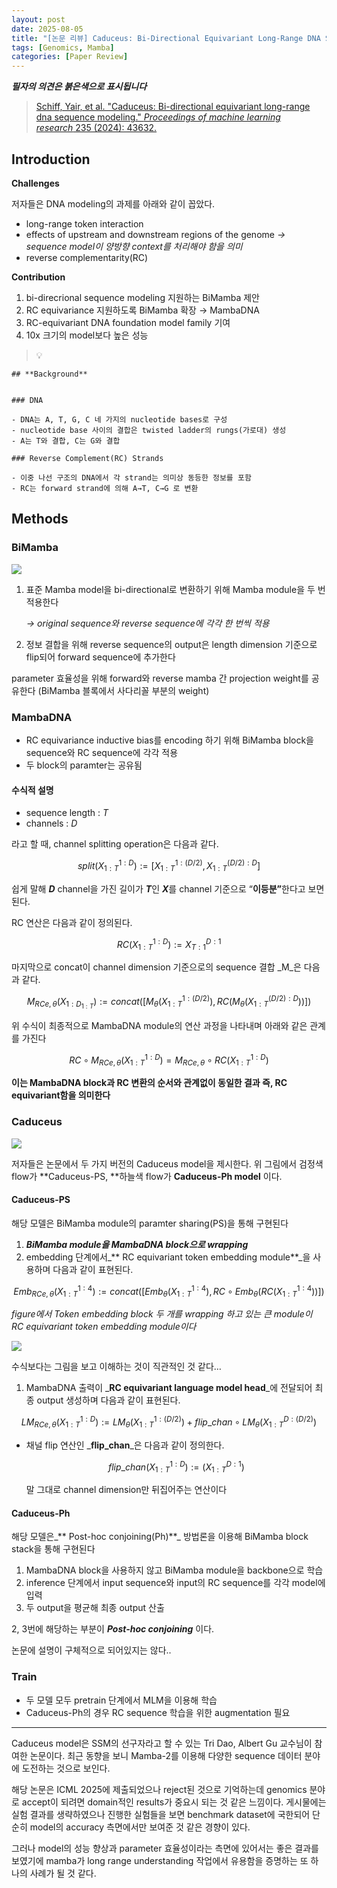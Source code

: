 ```yaml
---
layout: post
date: 2025-08-05
title: "[논문 리뷰] Caduceus: Bi-Directional Equivariant Long-Range DNA Sequence Modeling"
tags: [Genomics, Mamba]
categories: [Paper Review]
---
```


<span class="notion-red">_**필자의 의견은 붉은색으로 표시됩니다**_</span>


> [Schiff, Yair, et al. "Caduceus: Bi-directional equivariant long-range dna sequence modeling." ](https://pmc.ncbi.nlm.nih.gov/articles/PMC12189541/)[_Proceedings of machine learning research_](https://pmc.ncbi.nlm.nih.gov/articles/PMC12189541/)[ 235 (2024): 43632.](https://pmc.ncbi.nlm.nih.gov/articles/PMC12189541/)



## Introduction


**Challenges**


저자들은 DNA modeling의 과제를 아래와 같이 꼽았다.

- long-range token interaction
- effects of upstream and downstream regions of the genome 
_→ sequence model이 양방향 context를 처리해야 함을 의미_
- reverse complementarity(RC)

**Contribution**

1. bi-direcrional sequence modeling 지원하는 BiMamba 제안
1. RC equivariance 지원하도록 BiMamba 확장 → MambaDNA
1. RC-equivariant DNA foundation model family 기여
1. 10x 크기의 model보다 높은 성능

> 💡 


	## **Background**


	### DNA

	- DNA는 A, T, G, C 네 가지의 nucleotide bases로 구성
	- nucleotide base 사이의 결합은 twisted ladder의 rungs(가로대) 생성
	- A는 T와 결합, C는 G와 결합

	### Reverse Complement(RC) Strands

	- 이중 나선 구조의 DNA에서 각 strand는 의미상 동등한 정보를 포함
	- RC는 forward strand에 의해 A→T, C→G 로 변환


## Methods



### BiMamba


![](https://prod-files-secure.s3.us-west-2.amazonaws.com/542b861c-36a8-4051-84e5-8804b6728dba/2c247d59-7815-4980-99f0-8f0d21f445a7/image.png?X-Amz-Algorithm=AWS4-HMAC-SHA256&X-Amz-Content-Sha256=UNSIGNED-PAYLOAD&X-Amz-Credential=ASIAZI2LB466WCMAF3P3%2F20250814%2Fus-west-2%2Fs3%2Faws4_request&X-Amz-Date=20250814T071132Z&X-Amz-Expires=3600&X-Amz-Security-Token=IQoJb3JpZ2luX2VjEPf%2F%2F%2F%2F%2F%2F%2F%2F%2F%2FwEaCXVzLXdlc3QtMiJGMEQCIBEtZOJWot6zngMXlpg5oeUvF5aJmnDBGu8k8KBdqMDSAiATcYVjUHsVdoAfKUg3VaU1VdWkzv2cjUSBI4MVtbGBISr%2FAwhAEAAaDDYzNzQyMzE4MzgwNSIM8u%2BA4Bq7MCyonZyIKtwDmZtc4I3T8hhzKly51DG6UWOqFDlW7WnO2x3BFU3i5LQiUsgY%2FHpmvrow20v11KnYvl1jof7p%2BZkZ1DIyQcreXmk6szDsgKb7qfBlKSNjwjDnAyV2OY9Ao0Su2AAkKSYLq4x416oYcL%2FXPxTGpjJjQGxWckdRDfFovnklixpllSQvhuwqEB%2BA%2FmNu1lNmlaAt3KDV91nO4sV%2B4053haQlnn9%2BkTL%2BWI%2Beqpn2mQi724VJCfhMOkY7bXhav0AkFvsgzBuR8JNn%2BmNABWW2E1%2FleKhmVlZmJtNEfKYpPjkRFLzmOx7VN95LnqWfgtxB99o2FT9ZQvRO8jaPc9H5U%2B084XmAUCtA%2BaD%2FFrmKWS%2BvH6ibVynk%2FKA9I084XGZ7WlltZKrMUcH25Nd%2FQsmYkUJ3nj6fBqj4Z%2FwTWYerIxHRs7R9%2BZeegWDHNiG3WJ%2FeakKz5DYjd9KK%2FUKY2s9qlLdUcNlA1eJ1%2B8fKe%2FaEXvp81tyMRDThBeo%2FLwK8znrTelza7IZl%2BM%2BDpSz5GSQg7DPQLVlbGL%2FYdy4WHmHtMIlMBHSvc6iyFGV0L3mkVC1Vro%2F2jUkuxDtrikxGR%2Bl%2BmFO%2F1QZxdYpBjSLJ8hyZafY%2BUZVkiiX%2FM3Bs1wwK0fUw45P2xAY6pgEBk%2BrxH7tmxKEsd7VR7eoBcpAAURglpOftYARPUXp%2F53npRwVZJzGPW12yuwPHK03IxSXsP42kabsQDfAL5c749X%2FzVTyQd89ozwK6Nf2a4D7XpkbZalWFRGizG3Q6WH5WbOsf%2FdHprLg53%2BQotaa51FYHA%2FY6XvSSihvRph%2Fna%2FHmREHCuofZJFSQV6q8iTP9nPaEUf16GVJkCTUVzmxBzxhwDmu5&X-Amz-Signature=c275b5b79c7fd53a764e044cba398f4aab9131045cfb2a96504e299d07655c15&X-Amz-SignedHeaders=host&x-amz-checksum-mode=ENABLED&x-id=GetObject)

1. 표준 Mamba model을 bi-directional로 변환하기 위해 Mamba module을 두 번 적용한다

	_→ original sequence와 reverse sequence에 각각 한 번씩 적용_

1. 정보 결합을 위해 reverse sequence의 output은 length dimension 기준으로 flip되어 forward sequence에 추가한다

parameter 효율성을 위해 forward와 reverse mamba 간 projection weight를 공유한다 (BiMamba 블록에서 사다리꼴 부분의 weight)



### MambaDNA

- RC equivariance inductive bias를 encoding 하기 위해 BiMamba block을 sequence와 RC sequence에 각각 적용
- 두 block의 paramter는 공유됨


#### 수식적 설명

- sequence length : _T_
- channels : _D_

라고 할 때,  channel splitting operation은 다음과 같다.


$$
split(X^{1:D}_{1:T}):=[X^{1:(D/2)}_{1:T},X^{(D/2):D}_{1:T}]
$$


<span class="notion-red">쉽게 말해 </span><span class="notion-red">_**D**_</span><span class="notion-red"> channel을 가진 길이가 </span><span class="notion-red">_**T**_</span><span class="notion-red">인 </span><span class="notion-red">_**X**_</span><span class="notion-red">를 channel 기준으로 “</span><span class="notion-red">**이등분”**</span><span class="notion-red">한다고 보면 된다.</span>


RC 연산은 다음과 같이 정의된다.


$$
RC(X^{1:D}_{1:T}):=X^{D:1}_{T:1}
$$


마지막으로 concat이 channel dimension 기준으로의 sequence 결합 _M_은 다음과 같다.


$$
M_{RCe,\theta}(X_{1:D_{1:T}}):=concat([M_{\theta}(X^{1:(D/2)}_{1:T}),RC(M_{\theta}(X^{(D/2):D}_{1:T}))])
$$


위 수식이 최종적으로 MambaDNA module의 연산 과정을 나타내며 아래와 같은 관계를 가진다


$$
RC\circ M_{RCe,\theta}(X^{1:D}_{1:T}) = M_{RCe,\theta} \circ RC(X^{1:D}_{1:T})
$$


**이는 MambaDNA block과 RC 변환의 순서와 관계없이 동일한 결과 즉, RC equivariant함을 의미한다**



### Caduceus


![](https://prod-files-secure.s3.us-west-2.amazonaws.com/542b861c-36a8-4051-84e5-8804b6728dba/f94a60d7-8145-473b-aef9-7c68d3ec604a/image.png?X-Amz-Algorithm=AWS4-HMAC-SHA256&X-Amz-Content-Sha256=UNSIGNED-PAYLOAD&X-Amz-Credential=ASIAZI2LB466WCMAF3P3%2F20250814%2Fus-west-2%2Fs3%2Faws4_request&X-Amz-Date=20250814T071132Z&X-Amz-Expires=3600&X-Amz-Security-Token=IQoJb3JpZ2luX2VjEPf%2F%2F%2F%2F%2F%2F%2F%2F%2F%2FwEaCXVzLXdlc3QtMiJGMEQCIBEtZOJWot6zngMXlpg5oeUvF5aJmnDBGu8k8KBdqMDSAiATcYVjUHsVdoAfKUg3VaU1VdWkzv2cjUSBI4MVtbGBISr%2FAwhAEAAaDDYzNzQyMzE4MzgwNSIM8u%2BA4Bq7MCyonZyIKtwDmZtc4I3T8hhzKly51DG6UWOqFDlW7WnO2x3BFU3i5LQiUsgY%2FHpmvrow20v11KnYvl1jof7p%2BZkZ1DIyQcreXmk6szDsgKb7qfBlKSNjwjDnAyV2OY9Ao0Su2AAkKSYLq4x416oYcL%2FXPxTGpjJjQGxWckdRDfFovnklixpllSQvhuwqEB%2BA%2FmNu1lNmlaAt3KDV91nO4sV%2B4053haQlnn9%2BkTL%2BWI%2Beqpn2mQi724VJCfhMOkY7bXhav0AkFvsgzBuR8JNn%2BmNABWW2E1%2FleKhmVlZmJtNEfKYpPjkRFLzmOx7VN95LnqWfgtxB99o2FT9ZQvRO8jaPc9H5U%2B084XmAUCtA%2BaD%2FFrmKWS%2BvH6ibVynk%2FKA9I084XGZ7WlltZKrMUcH25Nd%2FQsmYkUJ3nj6fBqj4Z%2FwTWYerIxHRs7R9%2BZeegWDHNiG3WJ%2FeakKz5DYjd9KK%2FUKY2s9qlLdUcNlA1eJ1%2B8fKe%2FaEXvp81tyMRDThBeo%2FLwK8znrTelza7IZl%2BM%2BDpSz5GSQg7DPQLVlbGL%2FYdy4WHmHtMIlMBHSvc6iyFGV0L3mkVC1Vro%2F2jUkuxDtrikxGR%2Bl%2BmFO%2F1QZxdYpBjSLJ8hyZafY%2BUZVkiiX%2FM3Bs1wwK0fUw45P2xAY6pgEBk%2BrxH7tmxKEsd7VR7eoBcpAAURglpOftYARPUXp%2F53npRwVZJzGPW12yuwPHK03IxSXsP42kabsQDfAL5c749X%2FzVTyQd89ozwK6Nf2a4D7XpkbZalWFRGizG3Q6WH5WbOsf%2FdHprLg53%2BQotaa51FYHA%2FY6XvSSihvRph%2Fna%2FHmREHCuofZJFSQV6q8iTP9nPaEUf16GVJkCTUVzmxBzxhwDmu5&X-Amz-Signature=163bff74d86c407b581e4c27d1e29e10b7c4ca369151822556c7087d3cbe55f4&X-Amz-SignedHeaders=host&x-amz-checksum-mode=ENABLED&x-id=GetObject)


저자들은 논문에서 두 가지 버전의 Caduceus model을 제시한다. 위 그림에서 검정색 flow가 **Caduceus-PS, **하늘색 flow가 **Caduceus-Ph model** 이다.



#### Caduceus-PS


해당 모델은 BiMamba module의 paramter sharing(PS)을 통해 구현된다

1. _**BiMamba module을 MambaDNA block으로 wrapping**_
1. embedding 단계에서_** RC equivariant token embedding module**_을 사용하며 다음과 같이 표현된다.

$$
Emb_{RCe,\theta}(X^{1:4}_{1:T}):=concat([Emb_{\theta}(X^{1:4}_{1:T}),RC \circ Emb_{\theta}(RC(X^{1:4}_{1:T}))])
$$


_figure에서 Token embedding block 두 개를 wrapping 하고 있는 큰 module이 RC equivariant token embedding module이다_


![](https://prod-files-secure.s3.us-west-2.amazonaws.com/542b861c-36a8-4051-84e5-8804b6728dba/b175e4da-71eb-4e91-8c23-a06dabe673c9/image.png?X-Amz-Algorithm=AWS4-HMAC-SHA256&X-Amz-Content-Sha256=UNSIGNED-PAYLOAD&X-Amz-Credential=ASIAZI2LB466WCMAF3P3%2F20250814%2Fus-west-2%2Fs3%2Faws4_request&X-Amz-Date=20250814T071132Z&X-Amz-Expires=3600&X-Amz-Security-Token=IQoJb3JpZ2luX2VjEPf%2F%2F%2F%2F%2F%2F%2F%2F%2F%2FwEaCXVzLXdlc3QtMiJGMEQCIBEtZOJWot6zngMXlpg5oeUvF5aJmnDBGu8k8KBdqMDSAiATcYVjUHsVdoAfKUg3VaU1VdWkzv2cjUSBI4MVtbGBISr%2FAwhAEAAaDDYzNzQyMzE4MzgwNSIM8u%2BA4Bq7MCyonZyIKtwDmZtc4I3T8hhzKly51DG6UWOqFDlW7WnO2x3BFU3i5LQiUsgY%2FHpmvrow20v11KnYvl1jof7p%2BZkZ1DIyQcreXmk6szDsgKb7qfBlKSNjwjDnAyV2OY9Ao0Su2AAkKSYLq4x416oYcL%2FXPxTGpjJjQGxWckdRDfFovnklixpllSQvhuwqEB%2BA%2FmNu1lNmlaAt3KDV91nO4sV%2B4053haQlnn9%2BkTL%2BWI%2Beqpn2mQi724VJCfhMOkY7bXhav0AkFvsgzBuR8JNn%2BmNABWW2E1%2FleKhmVlZmJtNEfKYpPjkRFLzmOx7VN95LnqWfgtxB99o2FT9ZQvRO8jaPc9H5U%2B084XmAUCtA%2BaD%2FFrmKWS%2BvH6ibVynk%2FKA9I084XGZ7WlltZKrMUcH25Nd%2FQsmYkUJ3nj6fBqj4Z%2FwTWYerIxHRs7R9%2BZeegWDHNiG3WJ%2FeakKz5DYjd9KK%2FUKY2s9qlLdUcNlA1eJ1%2B8fKe%2FaEXvp81tyMRDThBeo%2FLwK8znrTelza7IZl%2BM%2BDpSz5GSQg7DPQLVlbGL%2FYdy4WHmHtMIlMBHSvc6iyFGV0L3mkVC1Vro%2F2jUkuxDtrikxGR%2Bl%2BmFO%2F1QZxdYpBjSLJ8hyZafY%2BUZVkiiX%2FM3Bs1wwK0fUw45P2xAY6pgEBk%2BrxH7tmxKEsd7VR7eoBcpAAURglpOftYARPUXp%2F53npRwVZJzGPW12yuwPHK03IxSXsP42kabsQDfAL5c749X%2FzVTyQd89ozwK6Nf2a4D7XpkbZalWFRGizG3Q6WH5WbOsf%2FdHprLg53%2BQotaa51FYHA%2FY6XvSSihvRph%2Fna%2FHmREHCuofZJFSQV6q8iTP9nPaEUf16GVJkCTUVzmxBzxhwDmu5&X-Amz-Signature=6e20ff9860d1cd3f9f8076f08823e660924780203d8aff33bf25be390e30aafc&X-Amz-SignedHeaders=host&x-amz-checksum-mode=ENABLED&x-id=GetObject)


<span class="notion-red">수식보다는 그림을 보고 이해하는 것이 직관적인 것 같다…</span>

1. MambaDNA 출력이 _**RC equivariant language model head**_에 전달되어 최종 output 생성하며 다음과 같이 표현된다.

$$
LM_{RCe,\theta}(X^{1:D}_{1:T}):= LM_{\theta}(X^{1:(D/2)}_{1:T})+flip\_chan\circ LM_{\theta}(X^{D:(D/2)}_{1:T})
$$

- 채널 flip 연산인 _**flip\_chan**_은 다음과 같이 정의한다.

	$$
	flip\_chan(X^{1:D}_{1:T}):=(X^{D:1}_{1:T})
	$$


	말 그대로 channel dimension만 뒤집어주는 연산이다



#### Caduceus-Ph


해당 모델은_** Post-hoc conjoining(Ph)**_ 방법론을 이용해 BiMamba block stack을 통해 구현된다

1. MambaDNA block을 사용하지 않고 BiMamba module을 backbone으로 학습
1. inference 단계에서 input sequence와 input의 RC sequence를 각각 model에 입력
1. 두 output을 평균해 최종 output 산출

2, 3번에 해당하는 부분이 _**Post-hoc conjoining**_ 이다.


<span class="notion-red">논문에 설명이 구체적으로 되어있지는 않다..</span>



### Train

- 두 모델 모두 pretrain 단계에서 MLM을 이용해 학습
- Caduceus-Ph의 경우 RC sequence 학습을 위한 augmentation 필요

---


<span class="notion-red">Caduceus model은 SSM의 선구자라고 할 수 있는 Tri Dao, Albert Gu 교수님이 참여한 논문이다. 최근 동향을 보니 Mamba-2를 이용해 다양한 sequence 데이터 분야에 도전하는 것으로 보인다.</span>


<span class="notion-red">해당 논문은 ICML 2025에 제출되었으나 reject된 것으로 기억하는데 genomics 분야로 accept이 되려면 domain적인 results가 중요시 되는 것 같은 느낌이다. 게시물에는 실험 결과를 생략하였으나 진행한 실험들을 보면 benchmark dataset에 국한되어 단순히 model의 accuracy 측면에서만 보여준 것 같은 경향이 있다.</span>


<span class="notion-red">그러나 model의 성능 향상과 parameter 효율성이라는 측면에 있어서는 좋은 결과를 보였기에 mamba가 long range understanding 작업에서 유용함을 증명하는 또 하나의 사례가 될 것 같다.</span>

